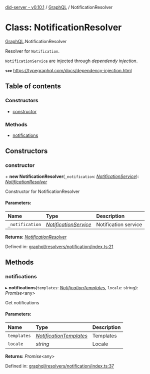 [did-server - v0.10.1](../README.md) / [GraphQL](../modules/graphql.md) / NotificationResolver

# Class: NotificationResolver

[GraphQL](../modules/graphql.md).NotificationResolver

Resolver for `Notification`.

`NotificationService` are injected through
_dependendy injection_.

**`see`** https://typegraphql.com/docs/dependency-injection.html

## Table of contents

### Constructors

- [constructor](graphql.notificationresolver.md#constructor)

### Methods

- [notifications](graphql.notificationresolver.md#notifications)

## Constructors

### constructor

\+ **new NotificationResolver**(`_notification`: [*NotificationService*](services.notificationservice.md)): [*NotificationResolver*](graphql.notificationresolver.md)

Constructor for NotificationResolver

#### Parameters:

Name | Type | Description |
:------ | :------ | :------ |
`_notification` | [*NotificationService*](services.notificationservice.md) | Notification service    |

**Returns:** [*NotificationResolver*](graphql.notificationresolver.md)

Defined in: [graphql/resolvers/notification/index.ts:21](https://github.com/Puzzlepart/did/blob/dev/server/graphql/resolvers/notification/index.ts#L21)

## Methods

### notifications

▸ **notifications**(`templates`: [*NotificationTemplates*](graphql.notificationtemplates.md), `locale`: *string*): *Promise*<any\>

Get notifications

#### Parameters:

Name | Type | Description |
:------ | :------ | :------ |
`templates` | [*NotificationTemplates*](graphql.notificationtemplates.md) | Templates   |
`locale` | *string* | Locale    |

**Returns:** *Promise*<any\>

Defined in: [graphql/resolvers/notification/index.ts:37](https://github.com/Puzzlepart/did/blob/dev/server/graphql/resolvers/notification/index.ts#L37)
